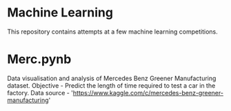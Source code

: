 # Machine Learning
<p> This repository contains attempts at a few machine learning competitions.
 </p>

# Merc.pynb 
Data visualisation and analysis of Mercedes Benz Greener Manufacturing dataset.
Objective   - Predict the length of time required to test a car in the factory. 
Data source -  'https://www.kaggle.com/c/mercedes-benz-greener-manufacturing'
